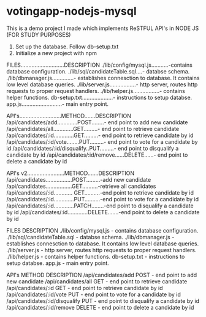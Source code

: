 # votingapp-nodejs-mysql
This is a demo project I made which implements ReSTFUL API's in NODE JS (FOR STUDY PURPOSES)

1. Set up the database. Follow db-setup.txt
2. Initialize a new project with npm

FILES............................DESCRIPTION
./lib/config/mysql.js...........-contains database configuration.
./lib/sql/candidateTable.sql....- databse schema.
./lib/dbmanager.js..............- establishes connesction to database. It contains low level database queries.
./lib/server.js.................- http server, routes http requests to proper request handlers.
./lib/helper.js.................- contains helper functions.
db-setup.txt....................- instructions to setup databse.
app.js..........................- main entry point.

API's...........................METHOD.......DESCRIPTION
/api/candidates/add.............POST........- end point to add new candidate
/api/candidates/all.............GET.........- end point to retrieve candidate
/api/candidates/:id.............GET.........- end point to retrieve candidate by id
/api/candidates/:id/vote........PUT.........- end point to vote for a candidate by id
/api/candidates/:id/disqualify..PUT.........- end point to disqualify a candidate by id
/api/candidates/:id/remove......DELETE......- end point to delete a candidate by id

API's v2........................METHOD.......DESCRIPTION
/api/candidates.................POST.........-add new candidate
/api/candidates.................GET..........-retrieve all candidates
/api/candidates/:id............	GET..........-end point to retrieve candidate by id
/api/candidates/:id.............PUT..........-end point to vote for a candidate by id
/api/candidates/:id.............PATCH........-end point to disqualify a candidate by id
/api/candidates/:id.............DELETE.......-end point to delete a candidate by id

FILES							DESCRIPTION
./lib/config/mysql.js 			- contains database configuration.
./lib/sql/candidateTable.sql 	- databse schema.
./lib/dbmanager.js 				- establishes connesction to database. It contains low level database queries.
./lib/server.js 				- http server, routes http requests to proper request handlers.
./lib/helper.js					- contains helper functions.
db-setup.txt					- instructions to setup databse.
app.js							- main entry point.

API's							METHOD		DESCRIPTION
/api/candidates/add				POST 		- end point to add new candidate
/api/candidates/all				GET			- end point to retrieve candidate
/api/candidates/:id				GET			- end point to retrieve candidate by id
/api/candidates/:id/vote		PUT			- end point to vote for a candidate by id
/api/candidates/:id/disqualify	PUT			- end point to disqualify a candidate by id
/api/candidates/:id/remove		DELETE		- end point to delete a candidate by id

